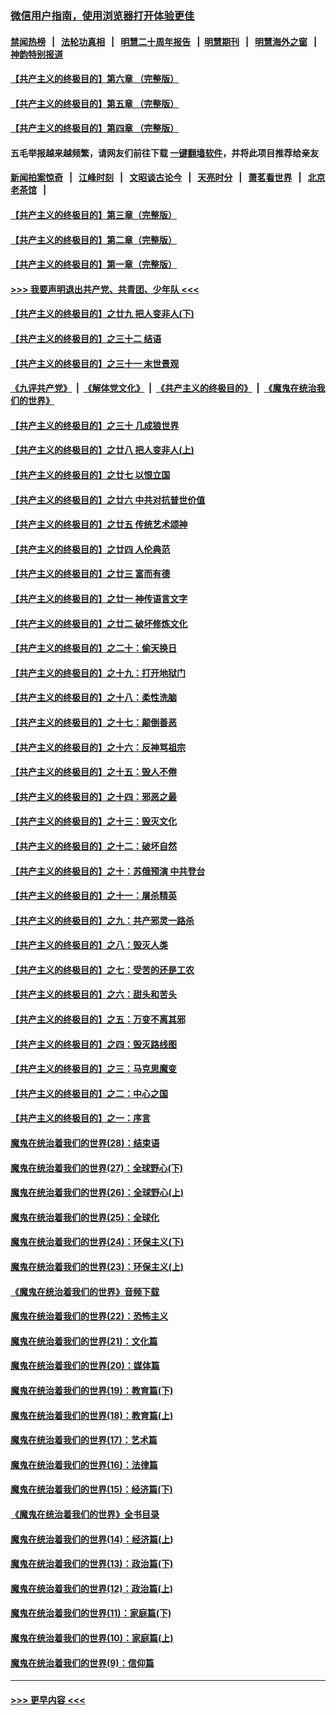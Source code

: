 ### [微信用户指南，使用浏览器打开体验更佳](https://github.com/gfw-breaker/banned-news1/blob/master/indexes/wechat-guide.md?t=0)
#### [禁闻热榜](热点新闻.md?t=0)  &nbsp;&nbsp;|&nbsp;&nbsp; [法轮功真相](https://github.com/gfw-breaker/truth/blob/master/README.md?t=0) &nbsp;&nbsp;|&nbsp;&nbsp; [明慧二十周年报告](https://github.com/gfw-breaker/mh-reports/blob/master/README.md?t=0) &nbsp;&nbsp;|&nbsp;&nbsp;[明慧期刊](https://github.com/gfw-breaker/mh-qikan) &nbsp;&nbsp;|&nbsp;&nbsp; [明慧海外之窗](https://github.com/gfw-breaker/mh-news/blob/master/README.md?t=0) &nbsp;&nbsp;|&nbsp;&nbsp; [神韵特别报道](https://github.com/gfw-breaker/mh-news/blob/master/shenyun.md?t=0)
#### [【共产主义的终极目的】第六章 （完整版）](../pages/nsc422/n11428913.md?t=02110055) 
#### [【共产主义的终极目的】第五章 （完整版）](../pages/nsc422/n11428912.md?t=02110055) 
#### [【共产主义的终极目的】第四章 （完整版）](../pages/nsc422/n11428907.md?t=02110055) 
#### 五毛举报越来越频繁，请网友们前往下载 [一键翻墙软件](https://github.com/gfw-breaker/ssr-accounts)，并将此项目推荐给亲友
#### [新闻拍案惊奇](https://github.com/gfw-breaker/banned-news1/blob/master/pages/link4.md) &nbsp;&nbsp;|&nbsp;&nbsp; [江峰时刻](https://github.com/gfw-breaker/banned-news1/blob/master/pages/link4.md) &nbsp;&nbsp;|&nbsp;&nbsp; [文昭谈古论今](https://github.com/gfw-breaker/banned-news1/blob/master/pages/link4.md) &nbsp;&nbsp;|&nbsp;&nbsp; [天亮时分](https://github.com/gfw-breaker/banned-news1/blob/master/pages/link4.md) &nbsp;&nbsp;|&nbsp;&nbsp; [萧茗看世界](https://github.com/gfw-breaker/banned-news1/blob/master/pages/link4.md) &nbsp;&nbsp;|&nbsp;&nbsp; [北京老茶馆](https://github.com/gfw-breaker/banned-news1/blob/master/pages/link4.md) &nbsp;&nbsp;|&nbsp;&nbsp; 
#### [【共产主义的终极目的】第三章（完整版）](../pages/nsc422/n11428848.md?t=02110055) 
#### [【共产主义的终极目的】第二章（完整版）](../pages/nsc422/n11428831.md?t=02110055) 
#### [【共产主义的终极目的】第一章（完整版）](../pages/nsc422/n11417651.md?t=02110055) 
#### [>>> 我要声明退出共产党、共青团、少年队 <<<](https://github.com/begood0513/goodnews/blob/master/quit/letter.md) 
#### [【共产主义的终极目的】之廿九 把人变非人(下)](../pages/nsc422/n11344140.md?t=02110055) 
#### [【共产主义的终极目的】之三十二 结语](../pages/nsc422/n11360535.md?t=02110055) 
#### [【共产主义的终极目的】之三十一 末世景观](../pages/nsc422/n11351129.md?t=02110055) 
#### [《九评共产党》](https://github.com/begood0513/9ping.md/blob/master/README.md) &nbsp;|&nbsp; [《解体党文化》](../../../../jtdwh.md/blob/master/README.md)  &nbsp;|&nbsp; [《共产主义的终极目的》](../../../../gczydzjmd.md/blob/master/README.md) &nbsp;|&nbsp; [《魔鬼在统治我们的世界》](../../../../mgztzwmdsj.md/blob/master/README.md) 
#### [【共产主义的终极目的】之三十 几成狼世界](../pages/nsc422/n11348280.md?t=02110055) 
#### [【共产主义的终极目的】之廿八 把人变非人(上)](../pages/nsc422/n11340492.md?t=02110055) 
#### [【共产主义的终极目的】之廿七 以恨立国](../pages/nsc422/n11336944.md?t=02110055) 
#### [【共产主义的终极目的】之廿六 中共对抗普世价值](../pages/nsc422/n11324785.md?t=02110055) 
#### [【共产主义的终极目的】之廿五 传统艺术颂神](../pages/nsc422/n11296396.md?t=02110055) 
#### [【共产主义的终极目的】之廿四 人伦典范](../pages/nsc422/n11296397.md?t=02110055) 
#### [【共产主义的终极目的】之廿三 富而有德](../pages/nsc422/n11283598.md?t=02110055) 
#### [【共产主义的终极目的】之廿一 神传语言文字](../pages/nsc422/n11263265.md?t=02110055) 
#### [【共产主义的终极目的】之廿二 破坏修炼文化](../pages/nsc422/n11245728.md?t=02110055) 
#### [【共产主义的终极目的】之二十：偷天换日](../pages/nsc422/n11238846.md?t=02110055) 
#### [【共产主义的终极目的】之十九：打开地狱门](../pages/nsc422/n11206376.md?t=02110055) 
#### [【共产主义的终极目的】之十八：柔性洗脑](../pages/nsc422/n11199994.md?t=02110055) 
#### [【共产主义的终极目的】之十七：颠倒善恶](../pages/nsc422/n11179782.md?t=02110055) 
#### [【共产主义的终极目的】之十六：反神骂祖宗](../pages/nsc422/n11166798.md?t=02110055) 
#### [【共产主义的终极目的】之十五：毁人不倦](../pages/nsc422/n11166792.md?t=02110055) 
#### [【共产主义的终极目的】之十四：邪恶之最](../pages/nsc422/n11150249.md?t=02110055) 
#### [【共产主义的终极目的】之十三：毁灭文化](../pages/nsc422/n11135227.md?t=02110055) 
#### [【共产主义的终极目的】之十二：破坏自然](../pages/nsc422/n11135214.md?t=02110055) 
#### [【共产主义的终极目的】之十：苏俄预演 中共登台](../pages/nsc422/n11118424.md?t=02110055) 
#### [【共产主义的终极目的】之十一：屠杀精英](../pages/nsc422/n11118442.md?t=02110055) 
#### [【共产主义的终极目的】之九：共产邪灵一路杀](../pages/nsc422/n11114139.md?t=02110055) 
#### [【共产主义的终极目的】之八：毁灭人类](../pages/nsc422/n11108503.md?t=02110055) 
#### [【共产主义的终极目的】之七：受苦的还是工农](../pages/nsc422/n11101809.md?t=02110055) 
#### [【共产主义的终极目的】之六：甜头和苦头](../pages/nsc422/n11096971.md?t=02110055) 
#### [【共产主义的终极目的】之五：万变不离其邪](../pages/nsc422/n11091285.md?t=02110055) 
#### [【共产主义的终极目的】之四：毁灭路线图](../pages/nsc422/n11086284.md?t=02110055) 
#### [【共产主义的终极目的】之三：马克思魔变](../pages/nsc422/n11061941.md?t=02110055) 
#### [【共产主义的终极目的】之二：中心之国](../pages/nsc422/n11047728.md?t=02110055) 
#### [【共产主义的终极目的】之一：序言](../pages/nsc422/n11086077.md?t=02110055) 
#### [魔鬼在统治着我们的世界(28)：结束语](../pages/nsc422/n10936246.md?t=02110055) 
#### [魔鬼在统治着我们的世界(27)：全球野心(下)](../pages/nsc422/n10928319.md?t=02110055) 
#### [魔鬼在统治着我们的世界(26)：全球野心(上)](../pages/nsc422/n10900318.md?t=02110055) 
#### [魔鬼在统治着我们的世界(25)：全球化](../pages/nsc422/n10788205.md?t=02110055) 
#### [魔鬼在统治着我们的世界(24)：环保主义(下)](../pages/nsc422/n10695307.md?t=02110055) 
#### [魔鬼在统治着我们的世界(23)：环保主义(上)](../pages/nsc422/n10688613.md?t=02110055) 
#### [《魔鬼在统治着我们的世界》音频下载](../pages/nsc422/n10635553.md?t=02110055) 
#### [魔鬼在统治着我们的世界(22)：恐怖主义](../pages/nsc422/n10614727.md?t=02110055) 
#### [魔鬼在统治着我们的世界(21)：文化篇](../pages/nsc422/n10597706.md?t=02110055) 
#### [魔鬼在统治着我们的世界(20)：媒体篇](../pages/nsc422/n10586579.md?t=02110055) 
#### [魔鬼在统治着我们的世界(19)：教育篇(下)](../pages/nsc422/n10564808.md?t=02110055) 
#### [魔鬼在统治着我们的世界(18)：教育篇(上)](../pages/nsc422/n10526970.md?t=02110055) 
#### [魔鬼在统治着我们的世界(17)：艺术篇](../pages/nsc422/n10499093.md?t=02110055) 
#### [魔鬼在统治着我们的世界(16)：法律篇](../pages/nsc422/n10485969.md?t=02110055) 
#### [魔鬼在统治着我们的世界(15)：经济篇(下)](../pages/nsc422/n10469975.md?t=02110055) 
#### [《魔鬼在统治着我们的世界》全书目录](../pages/nsc422/n10464261.md?t=02110055) 
#### [魔鬼在统治着我们的世界(14)：经济篇(上)](../pages/nsc422/n10457370.md?t=02110055) 
#### [魔鬼在统治着我们的世界(13)：政治篇(下)](../pages/nsc422/n10448270.md?t=02110055) 
#### [魔鬼在统治着我们的世界(12)：政治篇(上)](../pages/nsc422/n10444576.md?t=02110055) 
#### [魔鬼在统治着我们的世界(11)：家庭篇(下)](../pages/nsc422/n10440961.md?t=02110055) 
#### [魔鬼在统治着我们的世界(10)：家庭篇(上)](../pages/nsc422/n10435448.md?t=02110055) 
#### [魔鬼在统治着我们的世界(9)：信仰篇](../pages/nsc422/n10432159.md?t=02110055) 

----
#### [ >>> 更早内容 <<< ](../indexes/nsc422-earlier.md)
